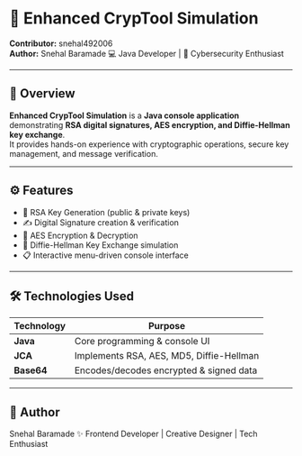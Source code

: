 # 🔐 Enhanced CrypTool Simulation

**Contributor:** snehal492006  
**Author:** Snehal Baramade 💻 Java Developer | 🔐 Cybersecurity Enthusiast  

---

## 📝 Overview
**Enhanced CrypTool Simulation** is a **Java console application** demonstrating **RSA digital signatures, AES encryption, and Diffie-Hellman key exchange**.  
It provides hands-on experience with cryptographic operations, secure key management, and message verification.

---

## ⚙️ Features
- 🔑 RSA Key Generation (public & private keys)  
- ✍️ Digital Signature creation & verification  
- 🔄 AES Encryption & Decryption  
- 🔗 Diffie-Hellman Key Exchange simulation  
- 📋 Interactive menu-driven console interface  

---

## 🛠️ Technologies Used
| Technology | Purpose |
|------------|---------|
| **Java** | Core programming & console UI |
| **JCA** | Implements RSA, AES, MD5, Diffie-Hellman |
| **Base64** | Encodes/decodes encrypted & signed data |

---

## 🧠 Author

Snehal Baramade
✨ Frontend Developer | Creative Designer | Tech Enthusiast